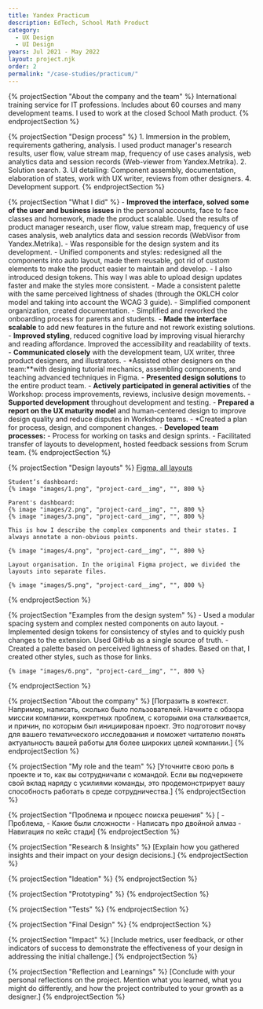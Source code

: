 ```yaml
---
title: Yandex Practicum
description: EdTech, School Math Product
category:
  - UX Design
  - UI Design
years: Jul 2021 - May 2022
layout: project.njk
order: 2
permalink: "/case-studies/practicum/"
---
```


{% projectSection "About the company and the team" %}
	International training service for IT professions. Includes about 60 courses and many development teams. I used to work at the closed School Math product.
{% endprojectSection %}

{% projectSection "Design process" %}
	1. Immersion in the problem, requirements gathering, analysis.
	I used product manager's research results, user flow, value stream map, frequency of use cases analysis, web analytics data and session records (Web-viewer from Yandex.Metrika).
	2. Solution search.
	3. UI detailing:
	Component assembly, documentation, elaboration of states, work with UX writer, reviews from other designers.
	4. Development support.
{% endprojectSection %}

{% projectSection "What I did" %}
	- **Improved the interface, solved some of the user and business issues** in the personal accounts, face to face classes and homework, made the product scalable. Used the results of product manager research, user flow, value stream map, frequency of use cases analysis, web analytics data and session records (WebVisor from Yandex.Metrika).
	- Was responsible for the design system and its development.
		- Unified components and styles: redesigned all the components into auto layout, made them reusable, got rid of custom elements to make the product easier to maintain and develop.
		- I also introduced design tokens. This way I was able to upload design updates faster and make the styles more consistent.
		- Made a consistent palette with the same perceived lightness of shades (through the OKLCH color model and taking into account the WCAG 3 guide).
		- Simplified component organization, created documentation.
	- Simplified and reworked the onboarding process for parents and students.
	- **Made the interface scalable** to add new features in the future and not rework existing solutions.
	- **Improved styling**, reduced cognitive load by improving visual hierarchy and reading affordance. Improved the accessibility and readability of texts.
	- **Communicated closely** with the development team, UX writer, three product designers, and illustrators.
	- *Assisted other designers on the team:**with designing tutorial mechanics, assembling components, and teaching advanced techniques in Figma.
	- **Presented design solutions** to the entire product team.
	- **Actively participated in general activities** of the Workshop: process improvements, reviews, inclusive design movements.
	- **Supported development** throughout development and testing.
	- **Prepared a report on the UX maturity model** and human-centered design to improve design quality and reduce disputes in Workshop teams.
	- *Created a plan for process, design, and component changes.
	- **Developed team processes:**
		- Process for working on tasks and design sprints.
		- Facilitated transfer of layouts to development, hosted feedback sessions from Scrum team.
{% endprojectSection %}

{% projectSection "Design layouts" %}
	[Figma, all layouts](https://www.figma.com/file/koqbtwzgUyo1IAzoFajOwZ/School-Math-v2.1?node-id=0%3A1)

	Student’s dashboard:
	{% image "images/1.png", "project-card__img", "", 800 %}

	Parent's dashboard:
	{% image "images/2.png", "project-card__img", "", 800 %}
	{% image "images/3.png", "project-card__img", "", 800 %}

	This is how I describe the complex components and their states. I always annotate a non-obvious points.

	{% image "images/4.png", "project-card__img", "", 800 %}

	Layout organisation. In the original Figma project, we divided the layouts into separate files.

	{% image "images/5.png", "project-card__img", "", 800 %}
{% endprojectSection %}

{% projectSection "Examples from the design system" %}
	- Used a modular spacing system and complex nested components on auto layout.
	- Implemented design tokens for consistency of styles and to quickly push changes to the extension. Used GitHub as a single source of truth.
	- Created a palette based on perceived lightness of shades. Based on that, I created other styles, such as those for links.

	{% image "images/6.png", "project-card__img", "", 800 %}
{% endprojectSection %}








{% projectSection "About the company" %}
	[Погразить в контекст. Например, написать, сколько было пользователей.
Начните с обзора миссии компании, конкретных проблем, с которыми она сталкивается, и причин, по которым был инициирован проект. Это подготовит почву для вашего тематического исследования и поможет читателю понять актуальность вашей работы для более широких целей компании.]
{% endprojectSection %}

{% projectSection "My role and the team" %}
	[Уточните свою роль в проекте и то, как вы сотрудничали с командой. Если вы подчеркнете свой вклад наряду с усилиями команды, это продемонстрирует вашу способность работать в среде сотрудничества.]
{% endprojectSection %}

{% projectSection "Проблема и процесс поиска решения" %}
[
	- Проблема,
	- Какие были сложности
	- Написать про двойной алмаз
	- Навигация по кейс стади]
{% endprojectSection %}

{% projectSection "Research & Insights" %}
	[Explain how you gathered insights and their impact on your design decisions.]
{% endprojectSection %}

{% projectSection "Ideation" %}
{% endprojectSection %}

{% projectSection "Prototyping" %}
{% endprojectSection %}

{% projectSection "Tests" %}
{% endprojectSection %}

{% projectSection "Final Design" %}
{% endprojectSection %}

{% projectSection "Impact" %}
	[Include metrics, user feedback, or other indicators of success to demonstrate the effectiveness of your design in addressing the initial challenge.]
{% endprojectSection %}

{% projectSection "Reflection and Learnings" %}
	[Conclude with your personal reflections on the project. Mention what you learned, what you might do differently, and how the project contributed to your growth as a designer.]
{% endprojectSection %}